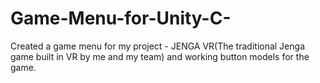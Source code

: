 # Game-Menu-for-Unity-C-
Created a game menu for my project - JENGA VR(The traditional Jenga game built in VR by me and my team) and working button models for the game.
